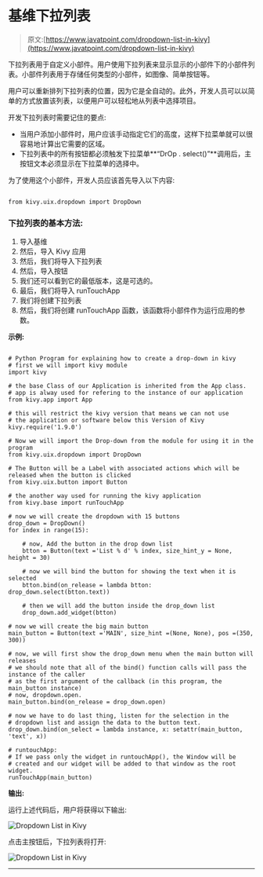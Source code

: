 # 基维下拉列表

> 原文:[https://www.javatpoint.com/dropdown-list-in-kivy](https://www.javatpoint.com/dropdown-list-in-kivy)

下拉列表用于自定义小部件。用户使用下拉列表来显示显示的小部件下的小部件列表。小部件列表用于存储任何类型的小部件，如图像、简单按钮等。

用户可以重新排列下拉列表的位置，因为它是全自动的。此外，开发人员可以以简单的方式放置该列表，以便用户可以轻松地从列表中选择项目。

开发下拉列表时需要记住的要点:

*   当用户添加小部件时，用户应该手动指定它们的高度，这样下拉菜单就可以很容易地计算出它需要的区域。
*   下拉列表中的所有按钮都必须触发下拉菜单**“DrOp . select()”**调用后，主按钮文本必须显示在下拉菜单的选择中。

为了使用这个小部件，开发人员应该首先导入以下内容:

```

from kivy.uix.dropdown import DropDown

```

### 下拉列表的基本方法:

1.  导入基维
2.  然后，导入 Kivy 应用
3.  然后，我们将导入下拉列表
4.  然后，导入按钮
5.  我们还可以看到它的最低版本，这是可选的。
6.  最后，我们将导入 runTouchApp
7.  我们将创建下拉列表
8.  然后，我们将创建 runTouchApp 函数，该函数将小部件作为运行应用的参数。

**示例:**

```

# Python Program for explaining how to create a drop-down in kivy 
# first we will import kivy module    
import kivy  

# the base Class of our Application is inherited from the App class.    
# app is alway used for refering to the instance of our application   
from kivy.app import App 

# this will restrict the kivy version that means we can not use 
# the application or software below this Version of Kivy   
kivy.require('1.9.0') 

# Now we will import the Drop-down from the module for using it in the program
from kivy.uix.dropdown import DropDown

# The Button will be a Label with associated actions which will be released when the button is clicked
from kivy.uix.button import Button

# the another way used for running the kivy application 
from kivy.base import runTouchApp

# now we will create the dropdown with 15 buttons
drop_down = DropDown()
for index in range(15):

    # now, Add the button in the drop down list
    btton = Button(text ='List % d' % index, size_hint_y = None, height = 30)

    # now we will bind the button for showing the text when it is selected
    btton.bind(on_release = lambda btton: drop_down.select(btton.text))

    # then we will add the button inside the drop_down list
    drop_down.add_widget(btton)

# now we will create the big main button
main_button = Button(text ='MAIN', size_hint =(None, None), pos =(350, 300))

# now, we will first show the drop_down menu when the main button will releases
# we should note that all of the bind() function calls will pass the instance of the caller 
# as the first argument of the callback (in this program, the main_button instance)
# now, dropdown.open.
main_button.bind(on_release = drop_down.open)

# now we have to do last thing, listen for the selection in the 
# dropdown list and assign the data to the button text.
drop_down.bind(on_select = lambda instance, x: setattr(main_button, 'text', x))

# runtouchApp:
# If we pass only the widget in runtouchApp(), the Window will be
# created and our widget will be added to that window as the root widget.
runTouchApp(main_button)

```

**输出:**

运行上述代码后，用户将获得以下输出:

![Dropdown List in Kivy](../Images/23ce72b7632758a16079bc438fe20976.png)

点击主按钮后，下拉列表将打开:

![Dropdown List in Kivy](../Images/0d2ed5e537b3389ffcc0220e9c559c0b.png)

* * *